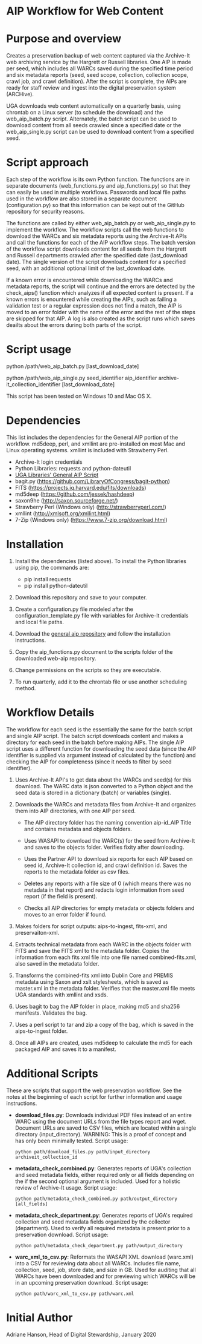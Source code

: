 # AIP Workflow for Web Content

# Purpose and overview
Creates a preservation backup of web content captured via the Archive-It web archiving service by the Hargrett or Russell libraries. One AIP is made per seed, which includes all WARCs saved during the specified time period and six metadata reports (seed, seed scope, collection, collection scope, crawl job, and crawl definition). After the script is complete, the AIPs are ready for staff review and ingest into the digital preservation system (ARCHive).

UGA downloads web content automatically on a quarterly basis, using chrontab on a Linux server (to schedule the download) and the web_aip_batch.py script. Alternately, the batch script can be used to download content from all seeds crawled since a specified date or the web_aip_single.py script can be used to download content from a specified seed.  

# Script approach
Each step of the workflow is its own Python function. The functions are in separate documents (web_functions.py and aip_functions.py) so that they can easily be used in multiple workflows. Passwords and local file paths used in the workflow are also stored in a separate document (configuration.py) so that this information can be kept out of the GitHub repository for security reasons.

The functions are called by either web_aip_batch.py or web_aip_single.py to implement the workflow. The workflow scripts call the web functions to download the WARCs and six metadata reports using the Archive-It APIs and call the functions for each of the AIP workflow steps. The batch version of the workflow script downloads content for all seeds from the Hargrett and Russell departments crawled after the specified date (last_download date). The single version of the script downloads content for a specified seed, with an additional optional limit of the last_download date. 
 
If a known error is encountered while downloading the WARCs and metadata reports, the script will continue and the errors are detected by the check_aips() function which analyzes if all expected content is present. If a known errors is enountered while creating the AIPs, such as failing a validation test or a regular expression does not find a match, the AIP is moved to an error folder with the name of the error and the rest of the steps are skipped for that AIP. A log is also created as the script runs which saves deailts about the errors during both parts of the script. 

# Script usage
python /path/web_aip_batch.py [last_download_date]

python /path/web_aip_single.py seed_identifier aip_identifier archive-it_collection_identifier [last_download_date]

This script has been tested on Windows 10 and Mac OS X.

# Dependencies
This list includes the dependencies for the General AIP portion of the workflow. md5deep, perl, and xmllint are pre-installed on most Mac and Linux operating systems. xmllint is included with Strawberry Perl.
* Archive-It login credentials
* Python Libraries: requests and python-dateutil
* [UGA Libraries' General AIP Script](https://github.com/uga-libraries/general-aip)
* bagit.py (https://github.com/LibraryOfCongress/bagit-python)
* FITS (https://projects.iq.harvard.edu/fits/downloads)
* md5deep (https://github.com/jessek/hashdeep)
* saxon9he (http://saxon.sourceforge.net/)
* Strawberry Perl (Windows only) (http://strawberryperl.com/)
* xmllint (http://xmlsoft.org/xmllint.html)
* 7-Zip (Windows only) (https://www.7-zip.org/download.html)

# Installation
1. Install the dependencies (listed above).  To install the Python libraries using pip, the commands are:
    * pip install requests
    * pip install python-dateutil
    
    
2. Download this repository and save to your computer.


3. Create a configuration.py file modeled after the configuration_template.py file with variables for Archive-It credentials and local file paths.


4. Download the [general aip repository](https://github.com/uga-libraries/general-aip) and follow the installation instructions.


5. Copy the aip_functions.py document to the scripts folder of the downloaded web-aip repository.


6. Change permissions on the scripts so they are executable.


7. To run quarterly, add it to the chrontab file or use another scheduling method.

# Workflow Details
The workflow for each seed is the essentially the same for the batch script and single AIP script. The batch script downloads content and makes a directory for each seed in the batch before making AIPs. The single AIP script uses a different function for downloading the seed data (since the AIP identifier is supplied via argument instead of calculated by the function) and checking the AIP for completeness (since it needs to filter by seed identifier).

1. Uses Archive-It API's to get data about the WARCs and seed(s) for this download. The WARC data is json converted to a Python object and the seed data is stored in a dictionary (batch) or variables (single).


2. Downloads the WARCs and metadata files from Archive-It and organizes them into AIP directories, with one AIP per seed.

    * The AIP directory folder has the naming convention aip-id_AIP Title and contains metadata and objects folders.
   
    * Uses WASAPI to download the WARC(s) for the seed from Archive-It and saves to the objects folder. Verifies fixity after downloading.

    * Uses the Partner API to download six reports for each AIP based on seed id, Archive-It collection id, and crawl definition id. Saves the reports to the metadata folder as csv files.

    * Deletes any reports with a file size of 0 (which means there was no metadata in that report) and redacts login information from seed report (if the field is present).

    * Checks all AIP directories for empty metadata or objects folders and moves to an error folder if found.


3. Makes folders for script outputs: aips-to-ingest, fits-xml, and preservaiton-xml.


4. Extracts technical metadata from each WARC in the objects folder with FITS and save the FITS xml to the metadata folder. Copies the information from each fits xml file into one file named combined-fits.xml, also saved in the metadata folder.


5. Transforms the combined-fits xml into Dublin Core and PREMIS metadata using Saxon and xslt stylesheets, which is saved as master.xml in the metadata folder. Verifies that the master.xml file meets UGA standards with xmllint and xsds.


6. Uses bagit to bag the AIP folder in place, making md5 and sha256 manifests. Validates the bag.


7. Uses a perl script to tar and zip a copy of the bag, which is saved in the aips-to-ingest folder.


8. Once all AIPs are created, uses md5deep to calculate the md5 for each packaged AIP and saves it to a manifest.

# Additional Scripts
These are scripts that support the web preservation workflow. See the notes at the beginning of each script for further information and usage instructions.

* **download_files.py**: Downloads individual PDF files instead of an entire WARC using the document URLs from the file types report and wget. Document URLs are saved to CSV files, which are located within a single directory (input_directory). WARNING: This is a proof of concept and has only been minimally tested. Script usage: 
  ```
  python path/download_files.py path/input_directory archiveit_collection_id

* **metadata_check_combined.py**: Generates reports of UGA's collection and seed metadata fields, either required only or all fields depending on the if the second optional argument is included. Used for a holistic review of Archive-It usage. Script usage:
   ```
  python path/metadata_check_combined.py path/output_directory [all_fields]

* **metadata_check_department.py**: Generates reports of UGA's required collection and seed metadata fields organized by the collector (department). Used to verify all required metadata is present prior to a preservation download. Script usage:
   ```
   python path/metadata_check_department.py path/output_directory

* **warc_xml_to_csv.py**: Reformats the WASAPI XML download (warc.xml) into a CSV for reviewing data about all WARCs. Includes file name, collection, seed, job, store date, and size in GB. Used for auditing that all WARCs have been downloaded and for previewing which WARCs will be in an upcoming preservation download. Script usage:
   ```
   python path/warc_xml_to_csv.py path/warc.xml

# Initial Author
Adriane Hanson, Head of Digital Stewardship, January 2020
